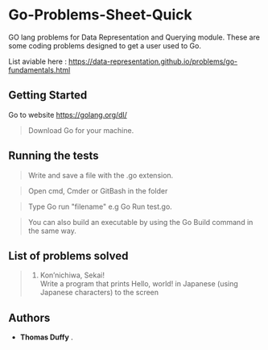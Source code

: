 # Go-Problems-Sheet-Quick
GO lang problems for Data Representation and Querying module. These are some coding problems designed to get a user used to Go.

List aviable here : https://data-representation.github.io/problems/go-fundamentals.html


## Getting Started

Go to website https://golang.org/dl/ 
>Download Go for your machine.



## Running the tests

>Write and save a file with the .go extension.


>Open cmd, Cmder or GitBash in the folder 


>Type Go run "filename" e.g Go Run test.go. 


>You can also build an executable by using the Go Build command in the same way.

## List of problems solved

>1. Kon’nichiwa, Sekai!  
Write a program that prints Hello, world! in Japanese (using Japanese characters) to the screen

## Authors

* **Thomas Duffy** .
